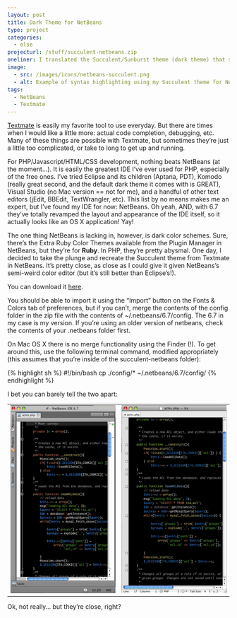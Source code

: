 ```yaml
---
layout: post
title: Dark Theme for NetBeans
type: project
categories:
  - else
projecturl: /stuff/succulent-netbeans.zip
oneliner: I translated the Succulent/Sunburst theme (dark theme) that ships with Textmate to NetBeans for PHP/Javascript/HTML development.
image:
  - src: /images/icons/netbeans-succulent.png
  - alt: Example of syntax highlighting using my Succulent theme for NetBeans (PHP)
tags:
  - NetBeans
  - Textmate
---
```


[Textmate](https://macromates.com) is easily my favorite tool to use
everyday. But there are times when I would like a little more: actual
code completion, debugging, etc. Many of these things are possible with
Textmate, but sometimes they’re just a little too complicated, or take
to long to get up and running.

For PHP/Javascript/HTML/CSS development, nothing beats NetBeans (at the
moment…). It is easily the greatest IDE I’ve ever used for PHP,
especially of the free ones. I’ve tried Eclipse and its children
(Aptana, PDT), Komodo (really great second, and the default dark theme
it comes with is GREAT), Visual Studio (no Mac version == not for me),
and a handful of other text editors (jEdit, BBEdit, TextWrangler, etc).
This list by no means makes me an expert, but I’ve found my IDE for now:
NetBeans. Oh yeah, AND, with 6.7 they’ve totally revamped the layout and
appearance of the IDE itself, so it actually looks like an OS X
application! Yay!

The one thing NetBeans is lacking in, however, is dark color schemes.
Sure, there’s the Extra Ruby Color Themes available from the Plugin
Manager in NetBeans, but they’re for **Ruby**. In PHP, they’re pretty
abysmal. One day, I decided to take the plunge and recreate the
Succulent theme from Textmate in NetBeans. It’s pretty close, as close
as I could give it given NetBeans’s semi-weird color editor (but it’s
still better than Eclipse’s!).

You can download it [here](/stuff/succulent-netbeans.zip).

You should be able to import it using the “Import” button on the Fonts &
Colors tab of preferences, but if you can’t, merge the contents of the
config folder in the zip file with the contents of
\~/.netbeans/6.7/config. The 6.7 in my case is my version. If you’re
using an older version of netbeans, check the contents of your .netbeans
folder first.

On Mac OS X there is no merge functionality using the Finder (!). To get
around this, use the following terminal command, modified appropriately
(this assumes that you’re inside of the succulent-netbeans folder):

{% highlight sh %}
#!/bin/bash
cp ./config/* ~/.netbeans/6.7/config/
{% endhighlight %}

I bet you can barely tell the two apart:

|                                     |                                    |
|-------------------------------------|------------------------------------|
| ![](/images/netbeans-succulent.png) | ![](/images/textmate-sunburst.png) |

Ok, not really… but they’re close, right?
